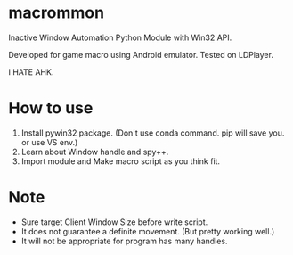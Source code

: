 # macrommon
Inactive Window Automation Python Module with Win32 API.

Developed for game macro using Android emulator. Tested on LDPlayer.

I HATE AHK.
  
# How to use
  1. Install pywin32 package. (Don't use conda command. pip will save you. or use VS env.)
  2. Learn about Window handle and spy++.
  3. Import module and Make macro script as you think fit.

# Note
  - Sure target Client Window Size before write script.
  - It does not guarantee a definite movement. (But pretty working well.)
  - It will not be appropriate for program has many handles.
